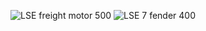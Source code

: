 ![LSE freight motor 500](https://github.com/user-attachments/assets/347a6eaa-69a7-4d84-967e-85c310467447)
![LSE 7 fender 400](https://github.com/user-attachments/assets/74e47f52-b6ec-43c3-b764-1346b49842b1)
